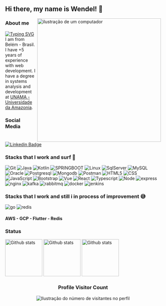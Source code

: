 ## Hi there, my name is <strong>Wendel</strong>! 👋

<img src="https://raw.githubusercontent.com/MicaelliMedeiros/micaellimedeiros/master/image/computer-illustration.png" alt="ilustração de um computador" min-width="400px" max-width="400px" width="400px" align="right">

### About me
<a href="https://git.io/typing-svg"><img src="https://readme-typing-svg.herokuapp.com?font=Fira+Code&pause=1000&color=58F71A&width=435&lines=Full+Stack+Developer...+no+no+no;Backend+Developer...+no+no+no;Mobile+Developer...+no+no+no;Just+Developer%2C+right%3F" alt="Typing SVG" /></a>
I am from Belém - Brasil. I have +5 years of experience with web development. I have a degree in systems analysis and development at [UNAMA - Universidade da Amazonia](https://www.unama.br/).

### Social Media
[![Linkedin Badge](https://img.shields.io/badge/LinkedIn-0A66C2?logo=linkedin&logoColor=white&style=for-the-badge)](https://www.linkedin.com/in/wendel-santos-b006242a3/)

### Stacks that I work and surf 🤗
![Git](https://img.shields.io/badge/Git-E34F26?style=for-the-badge&logo=git&logoColor=white)
![Java](https://img.shields.io/badge/Java-ED8B00?style=for-the-badge&logo=openjdk&logoColor=black)
![Kotlin](https://img.shields.io/badge/Kotlin-7F52FF?style=for-the-badge&logo=Kotlin&logoColor=white)
![SPRINGBOOT](https://img.shields.io/badge/SpringBoot-6DB33F?style=for-the-badge&logo=Spring&logoColor=white)
![Linux](https://img.shields.io/badge/Linux-FCC624?style=for-the-badge&logo=linux&logoColor=black)
![SqlServer](https://img.shields.io/badge/Microsoft_SQL_Server-CC2927?logo=microsoft-sql-server&logoColor=white&style=for-the-badge)
![MySQL](https://img.shields.io/badge/MySQL-20232A?logo=mysql&logoColor=white&style=for-the-badge)
![Oracle](https://img.shields.io/badge/-Oracle%20Database-F80000?logo=oracle&logoColor=white&style=for-the-badge)
![Postgresql](https://img.shields.io/badge/PostgreSQL-316192?logo=postgresql&logoColor=white&style=for-the-badge)
![Mongodb](https://img.shields.io/badge/MongoDB-4EA94B?logo=mongodb&logoColor=white&style=for-the-badge)
![Postman](https://img.shields.io/badge/Postman-FF6C37?style=for-the-badge&logo=Postman&logoColor=white)
![HTML5](https://img.shields.io/badge/HTML5-E34F26?style=for-the-badge&logo=html5&logoColor=white)
![CSS](https://img.shields.io/badge/CSS3-1592C7?style=for-the-badge&logo=css3&logoColor=white)
![JavaScript](https://img.shields.io/badge/JavaScript-F7DF1E?style=for-the-badge&logo=javascript&logoColor=black)
![Bootstrap](https://img.shields.io/badge/Bootstrap-563D7C?logo=bootstrap&logoColor=white&style=for-the-badge)
![Vue](https://img.shields.io/badge/Vue.js-35495E?style=for-the-badge&logo=vue.js&logoColor=4FC08D)
![React](https://img.shields.io/badge/React-20232A?style=for-the-badge&logo=react&logoColor=61DAFB)
![Typescript](https://img.shields.io/badge/TypeScript-007cff?style=for-the-badge&logo=typescript&logoColor=white)
![Node](https://img.shields.io/badge/Node.js-68a063?style=for-the-badge&logo=node.js&logoColor=white)
![express](https://img.shields.io/badge/Express.js-404D59?style=for-the-badge)
![nginx](https://img.shields.io/badge/Nginx-009639?logo=nginx&logoColor=white&style=for-the-badge)
![kafka](https://img.shields.io/badge/Apache_Kafka-231F20?style=for-the-badge&logo=apache-kafka&logoColor=white)
![rabbitmq](https://img.shields.io/badge/Rabbitmq-FF6600?style=for-the-badge&logo=rabbitmq&logoColor=white)
![docker](https://img.shields.io/badge/Docker-2496ED?logo=docker&logoColor=white&style=for-the-badge)
![jenkins](https://img.shields.io/badge/Jenkins-D24939?style=for-the-badge&logo=Jenkins&logoColor=white)

### Stacks that I work and still i in process of improvement 😅
![go](https://img.shields.io/badge/Go-00ADD8?logo=Go&logoColor=white&style=for-the-badge)
![redis](https://img.shields.io/badge/Redis-D9281A?logo=redis&logoColor=white&style=for-the-badge)

#### AWS - GCP - Flutter - Redis


### Status

<img
  style="height:120px"
  src="https://github-readme-stats.vercel.app/api/top-langs/?username=ricksantos88&layout=compact&theme=dracula"
  alt="Github stats"
/>
<img   
  style="height:120px"
  src="https://github-readme-stats.vercel.app/api?username=ricksantos88&theme=dracula&hide_border=false&include_all_commits=true&count_private=true"
  alt="Github stats"
/>
<img
  style="height:120px"
  src="https://github-readme-streak-stats.herokuapp.com/?user=ricksantos88&theme=dracula&hide_border=false"
  alt="Github stats"
/>

<div align="center">
  <h3><b>Profile Visitor Count</b></h3>
</div>

<p align="center">
  <img
    src="https://profile-counter.glitch.me/ricksantos88/count.svg"
    alt="Ilustração do número de visitantes no perfil"
  />
</p>

<!--
**FelipeBis/FelipeBis** is a ✨ _special_ ✨ repository because its `README.md` (this file) appears on your GitHub profile.

Here are some ideas to get you started:

- 🔭 I’m currently working on ...
- 🌱 I’m currently learning ...
- 👯 I’m looking to collaborate on ...
- 🤔 I’m looking for help with ...
- 💬 Ask me about ...
- 📫 How to reach me: ...
- 😄 Pronouns: ...
- ⚡ Fun fact: ...
-->
